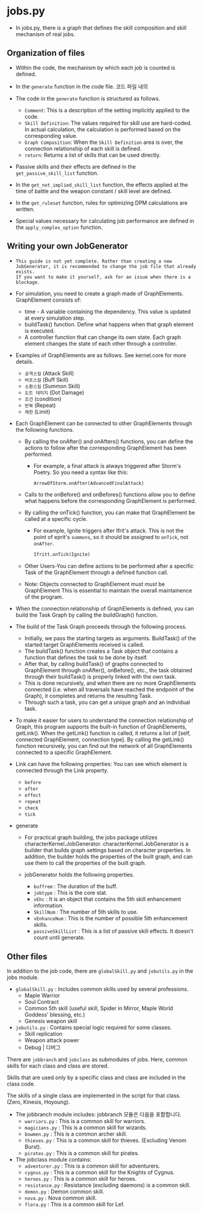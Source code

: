 jobs.py
======================


- In jobs.py, there is a graph that defines the skill composition and skill mechanism of real jobs. 


Organization of files
-----------------------------------

- Within the code, the mechanism by which each job is counted is defined. 
- In the `generate` function in the code file. 코드 파일 내의 
- The code in the `generate` function is structured as follows. 

  - `Comment`: This is a description of the setting implicitly applied to the code. 
  - `Skill Definition`: The values required for skill use are hard-coded. In actual calculation, the calculation is performed based on the corresponding value. 
  - `Graph Composition`: When the `Skill Definition` area is over, the connection relationship of each skill is defined. 
  - `return`: Returns a list of skills that can be used directly. 

- Passive skills and their effects are defined in the `get_passive_skill_list` function. 
- In the `get_not_implied_skill_list` function, the effects applied at the time of battle and the weapon constant / skill level are defined. 
- In the `get_ruleset` function, rules for optimizing DPM calculations are written. 
- Special values necessary for calculating job performance are defined in the `apply_complex_option` function. 

Writing your own JobGenerator
------------------------------------------------------------
  - ```warning
    This guide is not yet complete. Rather than creating a new JobGenerator, it is recommended to change the job file that already exists.
    If you want to make it yourself, ask for an issue when there is a blockage.
    ```

  - For simulation, you need to create a graph made of GraphElements. GraphElement consists of: 

    - time - A variable containing the dependency. This value is updated at every simulation step. 
    - buildTask() function. Define what happens when that graph element is executed. 
    - A controller function that can change its own state. Each graph element changes the state of each other through a controller. 
  
  - Examples of GraphElements are as follows. See kernel.core for more details. 

    - `공격스킬` (Attack Skill)
    - `버프스킬` (Buff Skill)
    - `소환스킬` (Summon Skill)
    - `도트 데미지` (Dot Damage)
    - `조건` (condition)
    - `반복` (Repeat)
    - `제한` (Limit)

- Each GraphElement can be connected to other GraphElements through the following functions. 

    - By calling the onAfter() and onAfters() functions, you can define the actions to follow after the corresponding GraphElement has been performed. 
      
      - For example, a final attack is always triggered after Storm's Poetry. So you need a syntax like this: 
        
        ```python
        ArrowOfStorm.onAfter(AdvancedFinalAttack)
        ```

    - Calls to the onBefore() and onBefores() functions allow you to define what happens before the corresponding GraphElement is performed. 

    - By calling the onTick() function, you can make that GraphElement be called at a specific cycle. 

      - For example, Ignite triggers after Ifrit's attack. This is not the point of eprit's `summons`, so it should be assigned to `onTick`, not `onAfter`.

        ```python 
        Ifritt.onTick(Ignite)
        ```
    - Other Users-You can define actions to be performed after a specific Task of the GraphElement through a defined function call. 

    - Note: Objects connected to GraphElement must *must* be GraphElement This is essential to maintain the overall maintainence of the program. 


- When the connection relationship of GraphElements is defined, you can build the Task Graph by calling the buildGraph() function. 

- The build of the Task Graph proceeds through the following process.

  - Initially, we pass the starting targets as arguments. BuildTask() of the started target GraphElements received is called. 
  - The buildTask() function creates a Task object that contains a function that defines the task to be done by itself. 
  - After that, by calling buildTask() of graphs connected to GraphElement through onAfter(), onBefore(), etc., the task obtained through their buildTask() is properly linked with the own task. 
  - This is done recursively, and when there are no more GraphElements connected (i.e. when all traversals have reached the endpoint of the Graph), it completes and returns the resulting Task. 
  - Through such a task, you can get a unique graph and an individual task. 

- To make it easier for users to understand the connection relationship of Graph, this program supports the built-in function of GraphElements, getLink(). 
  When the getLink() function is called, it returns a list of [self, connected GraphElement, connection type]. By calling the getLink() function recursively, you can find out the network of all GraphElements connected to a specific GraphElement. 

- Link can have the following properties: You can see which element is connected through the Link property. 
  
  - `before`
  - `after`
  - `effect`
  - `repeat`
  - `check`
  - `tick`


- generate

  - For practical graph building, the jobs package utilizes characterKernel.JobGenerator. 
    characterKernel.JobGenerator is a builder that builds graph settings based on character properties. In addition, the builder holds the properties of the built graph, and can use them to call the properties of the built graph. 

  - jobGenerator holds the following properties. 

    - `buffrem` : The duration of the buff. 
    - `jobtype` : This is the core stat. 
    - `vEhc` : It is an object that contains the 5th skill enhancement information. 
    - `SkillNum` : The number of 5th skills to use. 
    - `vEnhanceNum` : This is the number of possible 5th enhancement skills. 
    - `passiveSkillList` : This is a list of passive skill effects. It doesn't count until generate. 

Other files
-----------------------

In addition to the job code, there are `globalSkill.py` and `jobutils.py` in the jobs module. 

- `globalSkill.py` : Includes common skills used by several professions. 
  - Maple Warrior
  - Soul Contract
  - Common 5th skill (useful skill, Spider in Mirror, Maple World Goddess' blessing, etc.)
  - Genesis weapon skill
- `jobutils.py` : Contains special logic required for some classes. 
  - Skill replication
  - Weapon attack power
  - Debug | 디버그

There are `jobbranch` and `jobclass` as submodules of jobs. Here, common skills for each class and class are stored. 

Skills that are used only by a specific class and class are included in the class code. 

The skills of a single class are implemented in the script for that class. (Zero, Kinesis, Hoyoung). 

- The jobbranch module includes: jobbranch 모듈은 다음을 포함합니다.
  - `warriors.py` : This is a common skill for warriors. 
  - `magicians.py` : This is a common skill for wizards. 
  - `bowmen.py` : This is a common archer skill. 
  - `thieves.py` : This is a common skill for thieves. (Excluding Venom Burst). 
  - `pirates.py` : This is a common skill for pirates. 
- The jobclass module contains: 
  - `adventurer.py` : This is a common skill for adventurers. 
  - `cygnus.py` : This is a common skill for the Knights of Cygnus. 
  - `heroes.py` : This is a common skill for heroes. 
  - `resistance.py` : Resistance (excluding daemons) is a common skill. 
  - `demon.py` : Demon common skill. 
  - `nova.py` : Nova common skill. 
  - `flora.py` : This is a common skill for Lef. 
